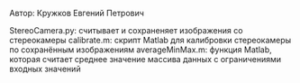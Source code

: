 Автор: Кружков Евгений Петрович

StereoCamera.py: считывает и сохраненяет изображения со стереокамеры
calibrate.m: скрипт Matlab для калибровки стереокамеры по сохранённым изображениям
averageMinMax.m: функция Matlab, которая считает среднее значение массива данных с ограничениями входных значений
